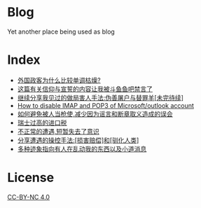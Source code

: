 # Blog
Yet another place being used as blog

# Index

* [外国政客为什么比较单调枯燥?](https://github.com/YongBinnnnnnnnnnnnnnnnnnnnnnnnnnnnnnnnn/blog/issues/1)
* [这篇有关信仰与宣誓的内容让我被斗鱼鱼吧禁言了](https://github.com/YongBinnnnnnnnnnnnnnnnnnnnnnnnnnnnnnnnn/blog/issues/2)
* [继续分享我见过的做局害人手法:伪善屠户与替罪羊[未完待续]](https://github.com/YongBinnnnnnnnnnnnnnnnnnnnnnnnnnnnnnnnn/blog/issues/4)
* [How to disable IMAP and POP3 of Microsoft/outlook account](https://github.com/YongBinnnnnnnnnnnnnnnnnnnnnnnnnnnnnnnnn/blog/issues/5)
* [如何避免被人当枪使,减少因为谣言和断章取义造成的误会](https://github.com/YongBinnnnnnnnnnnnnnnnnnnnnnnnnnnnnnnnn/blog/issues/8)
* [瑞士过高的进口税](https://github.com/YongBinnnnnnnnnnnnnnnnnnnnnnnnnnnnnnnnn/blog/issues/9)
* [不正常的遭遇,短暂失去了意识](https://github.com/YongBinnnnnnnnnnnnnnnnnnnnnnnnnnnnnnnnn/blog/issues/10)
* [分享遭遇的操控手法:[损害赔偿]和[驯化人类]](https://github.com/YongBinnnnnnnnnnnnnnnnnnnnnnnnnnnnnnnnn/blog/issues/11)
* [多种迹象指向有人在乱动我的东西以及小道消息](https://github.com/YongBinnnnnnnnnnnnnnnnnnnnnnnnnnnnnnnnn/blog/issues/14)

# License 
[CC-BY-NC 4.0](https://creativecommons.org/licenses/by-nc/4.0/)
